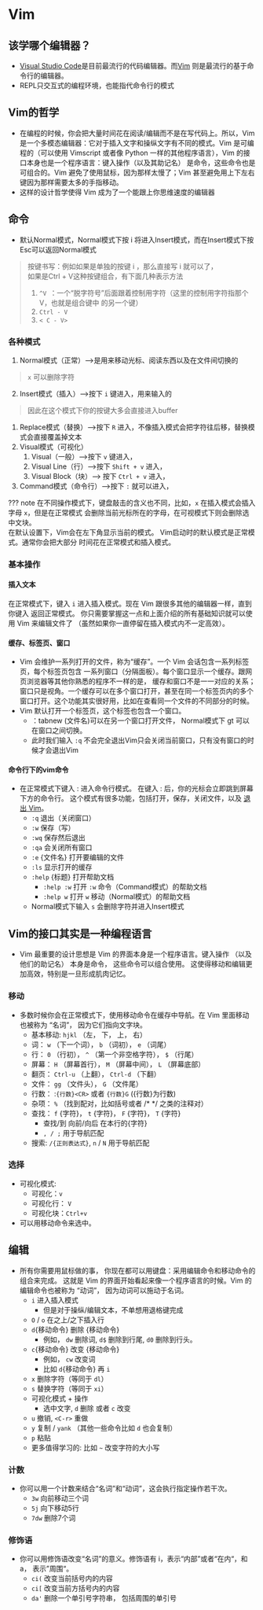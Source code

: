 # Vim

## 该学哪个编辑器？

* [Visual Studio Code](https://code.visualstudio.com/)是目前最流行的代码编辑器。而[Vim](https://www.vim.org/) 则是最流行的基于命令行的编辑器。
* REPL只交互式的编程环境，也能指代命令行的模式

## Vim的哲学

* 在编程的时候，你会把大量时间花在阅读/编辑而不是在写代码上。所以，Vim 是一个多模态编辑器：它对于插入文字和操纵文字有不同的模式。Vim 是可编程的（可以使用 Vimscript 或者像 Python 一样的其他程序语言），Vim 的接口本身也是一个程序语言：键入操作（以及其助记名） 是命令，这些命令也是可组合的。Vim 避免了使用鼠标，因为那样太慢了；Vim 甚至避免用上下左右键因为那样需要太多的手指移动。
* 这样的设计哲学使得 Vim 成为了一个能跟上你思维速度的编辑器

## 命令

* 默认Normal模式，Normal模式下按 i 将进入Insert模式，而在Insert模式下按Esc可以返回Normal模式
> 按键书写：例如如果是单独的按键 i ，那么直接写 i 就可以了，<br>
> 如果是Ctrl + V这种按键组合，有下面几种表示方法<br>
> 1. `^V `：一个“脱字符号”后面跟着控制用字符（这里的控制用字符指那个V，也就是组合键中 的另一个键）<br>
> 2. `Ctrl - V` <br>
> 3. `< C - V>` <br>

### 各种模式

1. Normal模式（正常）——>是用来移动光标、阅读东西以及在文件间切换的
> `x` 可以删除字符

2. Insert模式（插入）——>按下 `i` 键进入，用来输入的
> 因此在这个模式下你的按键大多会直接进入buffer

1. Replace模式（替换）——>按下 `R` 进入，不像插入模式会把字符往后移，替换模式会直接覆盖掉文本
2. Visual模式（可视化）
      1. Visual（一般）——>按下 `v` 键进入，
      2. Visual Line（行）——>按下 `Shift + v` 进入，
      3. Visual Block（块）——> 按下 `Ctrl + v` 进入，
3. Command模式（命令行）——>按下 `:` 就可以进入，

??? note
    在不同操作模式下，键盘敲击的含义也不同，比如，`x` 在插入模式会插入字母 `x`，但是在正常模式 会删除当前光标所在的字母，在可视模式下则会删除选中文块。<br>
    在默认设置下，Vim会在左下角显示当前的模式。 Vim启动时的默认模式是正常模式。通常你会把大部分 时间花在正常模式和插入模式。

### 基本操作

#### 插入文本

在正常模式下，键入 `i` 进入插入模式。现在 Vim 跟很多其他的编辑器一样，直到你键入<ESC> 返回正常模式。 你只需要掌握这一点和上面介绍的所有基础知识就可以使用 Vim 来编辑文件了 （虽然如果你一直停留在插入模式内不一定高效）。

#### 缓存、标签页、窗口

* Vim 会维护一系列打开的文件，称为“缓存”。一个 Vim 会话包含一系列标签页，每个标签页包含 一系列窗口（分隔面板）。每个窗口显示一个缓存。跟网页浏览器等其他你熟悉的程序不一样的是， 缓存和窗口不是一一对应的关系；窗口只是视角。一个缓存可以在多个窗口打开，甚至在同一个标签页内的多个窗口打开。这个功能其实很好用，比如在查看同一个文件的不同部分的时候。
* Vim 默认打开一个标签页，这个标签也包含一个窗口。
    * ：tabnew (文件名)可以在另一个窗口打开文件， Normal模式下 gt 可以在窗口之间切换。
    * 此时我们输入 `:q` 不会完全退出Vim只会关闭当前窗口，只有没有窗口的时候才会退出Vim

#### 命令行下的vim命令

* 在正常模式下键入 : 进入命令行模式。 在键入 : 后，你的光标会立即跳到屏幕下方的命令行。 这个模式有很多功能，包括打开，保存，关闭文件，以及 [退出 Vim](https://twitter.com/iamdevloper/status/435555976687923200)。
    - `:q` 退出（关闭窗口）
    - `:w` 保存（写）
    - `:wq` 保存然后退出
    - `:qa` 会关闭所有窗口
    - `:e` {文件名} 打开要编辑的文件
    - `:ls` 显示打开的缓存
    - `:help` {标题} 打开帮助文档
         - `:help :w` 打开 `:w` 命令（Command模式）的帮助文档
         - `:help w` 打开 `w` 移动（Normal模式）的帮助文档
    -  Normal模式下输入 `s` 会删除字符并进入Insert模式

## Vim的接口其实是一种编程语言

* Vim 最重要的设计思想是 Vim 的界面本身是一个程序语言。键入操作 （以及他们的助记名） 本身是命令， 这些命令可以组合使用。 这使得移动和编辑更加高效，特别是一旦形成肌肉记忆。

### 移动

* 多数时候你会在正常模式下，使用移动命令在缓存中导航。在 Vim 里面移动也被称为 “名词”， 因为它们指向文字块。
    - 基本移动: `hjkl` （左， 下， 上， 右）
    - 词： `w` （下一个词）， `b` （词初）， `e` （词尾）
    - 行： `0` （行初）， `^` （第一个非空格字符）， `$` （行尾）
    - 屏幕： `H` （屏幕首行）， `M` （屏幕中间）， `L` （屏幕底部）
    - 翻页： `Ctrl-u` （上翻）， `Ctrl-d` （下翻）
    - 文件： `gg` （文件头）， `G` （文件尾）
    - 行数： :`{行数}<CR>` 或者 `{行数}G` ({行数}为行数)
    - 杂项： `%` （找到配对，比如括号或者 /* */ 之类的注释对）
    - 查找： `f` {字符}， `t` {字符}， `F` {字符}， `T` {字符}
       - 查找/到 向前/向后 在本行的{字符}
       - `, / ;` 用于导航匹配
    - 搜索: `/{正则表达式}`, `n` / `N` 用于导航匹配

### 选择

* 可视化模式:
    - 可视化：`v`
    - 可视化行： `V`
    - 可视化块：`Ctrl+v`
* 可以用移动命令来选中。

## 编辑

* 所有你需要用鼠标做的事， 你现在都可以用键盘：采用编辑命令和移动命令的组合来完成。 这就是 Vim 的界面开始看起来像一个程序语言的时候。Vim 的编辑命令也被称为 “动词”， 因为动词可以施动于名词。
    - `i` 进入插入模式
       - 但是对于操纵/编辑文本，不单想用退格键完成
    - `O` / `o` 在之上/之下插入行
    - `d`{移动命令} 删除 {移动命令}
       - 例如， `dw` 删除词, `d$` 删除到行尾, `d0` 删除到行头。
    - `c`{移动命令} 改变 {移动命令}
       - 例如， `cw` 改变词
       - 比如 `d`{移动命令} 再 `i`
    - `x` 删除字符（等同于 `dl`）
    - `s` 替换字符（等同于 `xi`）
    - 可视化模式 + 操作
       - 选中文字, `d` 删除 或者 `c` 改变
    - `u` 撤销, `<C-r>` 重做
    - `y` 复制 / `yank` （其他一些命令比如 `d` 也会复制）
    - `p` 粘贴
    - 更多值得学习的: 比如 `~` 改变字符的大小写

### 计数

* 你可以用一个计数来结合“名词”和“动词”，这会执行指定操作若干次。
    - `3w` 向前移动三个词
    - `5j` 向下移动5行
    - `7dw` 删除7个词

### 修饰语

* 你可以用修饰语改变“名词”的意义。修饰语有 i，表示“内部”或者“在内“，和 a， 表示”周围“。
    - `ci(` 改变当前括号内的内容
    - `ci[` 改变当前方括号内的内容
    - `da'` 删除一个单引号字符串， 包括周围的单引号
